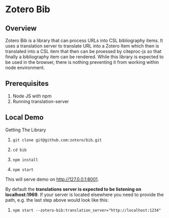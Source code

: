 # Zotero Bib

Overview
--------
Zotero Bib is a library that can process URLs into CSL bibliography items. It uses a translation server to translate URL into a Zotero Item which then is translated into a CSL item that then can be proessed by citeproc-js so that finally a bibliography item can be rendered. While this library is expected to be used in the browser, there is nothing preventing it from working within node environment.

Prerequisites
------------

1. Node JS with npm
1. Running translation-server

Local Demo
----------

Getting The Library

1. `git clone git@github.com:zotero/bib.git`

1. `cd bib`

1. `npm install`

1. `npm start`

This will serve demo on http://127.0.0.1:8001.

By default the **translations server is expected to be listening on localhost:1969**. If your server is located elsewhere you need to provide the path, e.g. the last step above would look like this:

1. `npm start --zotero-bib:translation_server="http://localhost:1234"`

